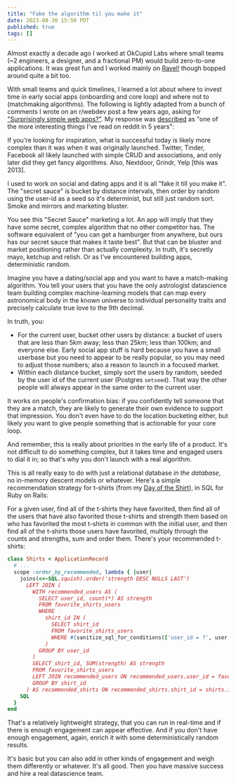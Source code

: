 ```yaml
---
title: "Fake the algorithm til you make it"
date: 2023-08-30 15:50 PDT
published: true
tags: []
---
```


Almost exactly a decade ago I worked at OkCupid Labs where small teams (~2 engineers, a designer, and a fractional PM) would build zero-to-one applications. It was great fun and I worked mainly on [Ravel!](https://island94.org/2013/07/Meet-Ravel.html) though bopped around quite a bit too. 

With small teams and quick timelines, I learned a lot about where to invest time in early social apps (onboarding and core loop) and where not to (matchmaking algorithms). The following is lightly adapted from a bunch of comments I wrote on an r/webdev post a few years ago, asking for ["Surprisingly simple web apps?"](https://www.reddit.com/r/webdev/comments/pey1p7/comment/%2Chb4gik2%2C/). My response was [described](https://www.reddit.com/r/webdev/comments/pey1p7/comment/hb4gpxy/?utm_source=reddit&utm_medium=web2x&context=3) as "one of the more interesting things I've read on reddit in 5 years":

If you're looking for inspiration, what is successful today is likely more complex than it was when it was originally launched. Twitter, Tinder, Facebook all likely launched with simple CRUD and associations, and only later did they get fancy algorithms. Also, Nextdoor, Grindr, Yelp [this was 2013].

I used to work on social and dating apps and it is all "fake it till you make it". The "secret sauce" is bucket by distance intervals, then order by random using the user-id as a seed so it's determinist, but still just random sort. Smoke and mirrors and marketing bluster.

You see this "Secret Sauce" marketing a lot. An app will imply that they have some secret, complex algorithm that no other competitor has. The software equivalent of "you can get a hamburger from anywhere, but ours has our secret sauce that makes it taste best". But that can be bluster and market positioning rather than actually complexity. In truth, it's secretly mayo, ketchup and relish. Or as I've encountered building apps, deterministic random.

Imagine you have a dating/social app and you want to have a match-making algorithm. You tell your users that you have the only astrologist datascience team building complex machine-learning models that can map every astronomical body in the known universe to individual personality traits and precisely calculate true love to the 9th decimal.

In truth, you:

- For the current user, bucket other users by distance: a bucket of users that are less than 5km away; less than 25km; less than 100km; and everyone else. Early social app stuff is hard because you have a small userbase but you need to appear to be really popular, so you may need to adjust those numbers; also a reason to launch in a focused market.
- Within each distance bucket, simply sort the users by random, seeded by the user id of the current user (Postgres `setseed`). That way the other people will always appear in the same order to the current user.

It works on people's confirmation bias: if you confidently tell someone that they are a match, they are likely to generate their own evidence to support that impression. You don't even have to do the location bucketing either, but likely you want to give people something that is actionable for your core loop.

And remember, this is really about priorities in the early life of a product. It's not difficult to do something complex, but it takes time and engaged users to dial it in; so that's why you don't launch with a real algorithm.

This is all really easy to do with just a relational database _in the database_, no in-memory descent models or whatever. Here's a simple recommendation strategy for t-shirts (from my [Day of the Shirt](https://dayoftheshirt.com)), in SQL for Ruby on Rails: 

For a given user, find all of the t-shirts they have favorited, then find all of the users that have also favorited those t-shirts and strength them based on who has favorited the most t-shirts in common with the initial user, and then find all of the t-shirts those users have favorited, multiply through the counts and strengths, sum and order them. There's your recommended t-shirts:

```ruby
class Shirts < ApplicationRecord
  # ...
  scope :order_by_recommended, lambda { |user|
    joins(<<~SQL.squish).order('strength DESC NULLS LAST')
      LEFT JOIN (
        WITH recommended_users AS (
          SELECT user_id, count(*) AS strength
          FROM favorite_shirts_users
          WHERE
            shirt_id IN (
              SELECT shirt_id
              FROM favorite_shirts_users
              WHERE #{sanitize_sql_for_conditions(['user_id = ?', user.id])}
            )
          GROUP BY user_id
        )
        SELECT shirt_id, SUM(strength) AS strength
        FROM favorite_shirts_users
        LEFT JOIN recommended_users ON recommended_users.user_id = favorite_shirts_users.user_id
        GROUP BY shirt_id
      ) AS recommended_shirts ON recommended_shirts.shirt_id = shirts.id
    SQL
  }
end
```

That's a relatively lightweight strategy, that you can run in real-time and if there is enough engagement can appear effective. And if you don't have enough engagement, again, enrich it with some deterministically random results.

It's basic but you can also add in other kinds of engagement and weigh them differently or whatever. It's all good. Then you have massive success and hire a real datascience team.

